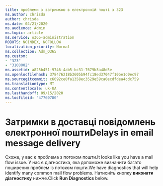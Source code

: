 ```yaml
---
title: проблеми з затримкою в електронній пошті з 323
ms.author: chrisda
author: chrisda
ms.date: 04/21/2020
ms.audience: Admin
ms.topic: article
ms.service: o365-administration
ROBOTS: NOINDEX, NOFOLLOW
localization_priority: Normal
ms.collection: Adm_O365
ms.custom:
- "323"
- "3100002"
ms.assetid: a825b451-9746-4ab5-bc31-7679b3a48d5e
ms.openlocfilehash: 378476218b3605b94fc18ed37047f10be1c0ec97
ms.sourcegitcommit: c6692ce0fa1358ec3529e59ca0ecdfdea4cdc759
ms.translationtype: MT
ms.contentlocale: uk-UA
ms.lasthandoff: 09/15/2020
ms.locfileid: "47769780"
---
```

# <a name="delays-in-email-message-delivery"></a><span data-ttu-id="01b44-102">Затримки в доставці повідомлень електронної пошти</span><span class="sxs-lookup"><span data-stu-id="01b44-102">Delays in email message delivery</span></span>

<span data-ttu-id="01b44-103">Схоже, у вас є проблема з потоком пошти.</span><span class="sxs-lookup"><span data-stu-id="01b44-103">It looks like you have a mail flow issue.</span></span> <span data-ttu-id="01b44-104">У нас є діагностика, яка допоможе визначити багато поширених проблем із потоком пошти.</span><span class="sxs-lookup"><span data-stu-id="01b44-104">We have diagnostics that will help identify many common mail flow problems.</span></span> <span data-ttu-id="01b44-105">Натисніть кнопку **виконати діагностику** нижче.</span><span class="sxs-lookup"><span data-stu-id="01b44-105">Click **Run Diagnostics** below.</span></span>
